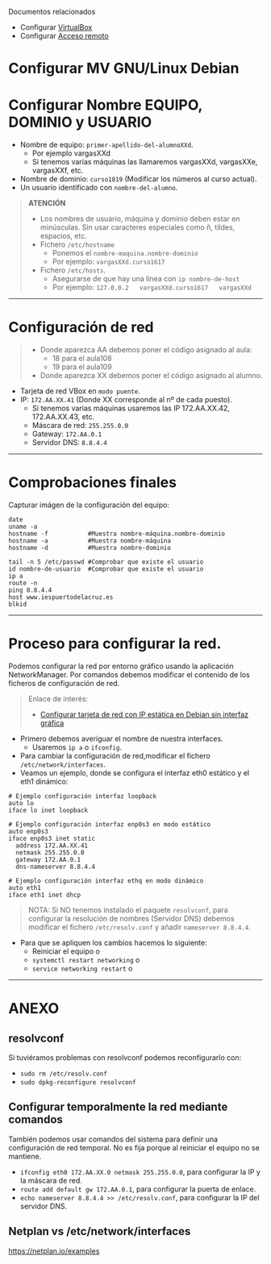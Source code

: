 
Documentos relacionados
* Configurar [VirtualBox](../virtualbox/debian.md)
* Configurar [Acceso remoto](../acceso-remoto/debian.md)

# Configurar MV GNU/Linux Debian

# Configurar Nombre EQUIPO, DOMINIO y USUARIO

* Nombre de equipo: `primer-apellido-del-alumnoXXd`.
    * Por ejemplo vargasXXd
    * Si tenemos varias máquinas las llamaremos vargasXXd, vargasXXe, vargasXXf, etc.
* Nombre de dominio: `curso1819` (Modificar los números al curso actual).
* Un usuario identificado con `nombre-del-alumno`.

> **ATENCIÓN**
>
> * Los nombres de usuario, máquina y dominio deben estar en minúsculas.
Sin usar caracteres especiales como ñ, tildes, espacios, etc.
> * Fichero `/etc/hostname`
>     * Ponemos el `nombre-maquina.nombre-dominio`
>     * Por ejemplo: `vargasXXd.curso1617`
> * Fichero `/etc/hosts`.
>     * Asegurarse de que hay una línea con `ip nombre-de-host`
>     * Por ejemplo: `127.0.0.2   vargasXXd.curso1617   vargasXXd`

---

# Configuración de red

> * Donde aparezca AA debemos poner el código asignado al aula:
>     * 18 para el aula108
>     * 19 para el aula109
> * Donde aparezca XX debemos poner el código asignado al alumno.

* Tarjeta de red VBox en `modo puente`.
* IP: `172.AA.XX.41` (Donde XX corresponde al nº de cada puesto).
    * Si tenemos varias máquinas usaremos las IP 172.AA.XX.42, 172.AA.XX.43, etc.
    * Máscara de red: `255.255.0.0`
    * Gateway: `172.AA.0.1`
    * Servidor DNS: `8.8.4.4`

---

# Comprobaciones finales

Capturar imágen de la configuración del equipo:
```
date
uname -a
hostname -f           #Muestra nombre-máquina.nombre-dominio
hostname -a           #Muestra nombre-máquina
hostname -d           #Muestra nombre-dominio

tail -n 5 /etc/passwd #Comprobar que existe el usuario
id nombre-de-usuario  #Comprobar que existe el usuario
ip a
route -n
ping 8.8.4.4
host www.iespuertodelacruz.es
blkid
```

---

# Proceso para configurar la red.

Podemos configurar la red por entorno gráfico usando la aplicación NetworkManager.
Por comandos debemos modificar el contenido de los ficheros de configuración de red.

> Enlace de interés:
>
> * [Configurar tarjeta de red con IP estática en Debian sin interfaz gráfica](http://www.driverlandia.com/configurar-tarjeta-de-red-con-ip-estatica-en-debian-sin-interfaz-grafica/)

* Primero debemos averiguar el nombre de nuestra interfaces. 
    * Usaremos `ip a` o `ifconfig`.
* Para cambiar la configuración de red,modificar el fichero `/etc/network/interfaces`.
* Veamos un ejemplo, donde se configura el interfaz eth0 estático y el eth1 dinámico:

```
# Ejemplo configuración interfaz loopback
auto lo
iface lo inet loopback

# Ejemplo configuración interfaz enp0s3 en modo estático
auto enp0s3
iface enp0s3 inet static
  address 172.AA.XX.41
  netmask 255.255.0.0
  gateway 172.AA.0.1
  dns-nameserver 8.8.4.4

# Ejemplo configuración interfaz ethq en modo dinámico
auto eth1
iface eth1 inet dhcp
```

> NOTA: Si NO tenemos instalado el paquete `resolvconf`, para configurar la resolución de nombres 
(Servidor DNS) debemos modificar el fichero `/etc/resolv.conf` y añadir `nameserver 8.8.4.4`.

* Para que se apliquen los cambios hacemos lo siguiente:
   * Reiniciar el equipo o
   * `systemctl restart networking` o
   * `service networking restart` o

---

# ANEXO

## resolvconf

Si tuviéramos problemas con resolvconf podemos reconfigurarlo con:
* `sudo rm /etc/resolv.conf`
* `sudo dpkg-reconfigure resolvconf`

## Configurar temporalmente la red mediante comandos

También podemos usar comandos del sistema para definir una configuración de red temporal. No es fija porque al reiniciar el equipo no se mantiene.

* `ifconfig eth0 172.AA.XX.0 netmask 255.255.0.0`, para configurar la IP y la máscara de red.
* `route add default gw 172.AA.0.1`, para configurar la puerta de enlace.
* `echo nameserver 8.8.4.4 >> /etc/resolv.conf`, para configurar la IP del servidor DNS.

## Netplan vs /etc/network/interfaces
https://netplan.io/examples
